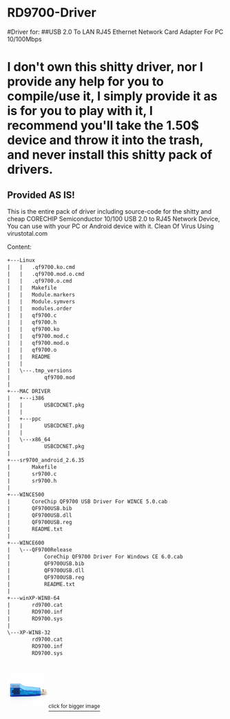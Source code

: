 # RD9700-Driver

#Driver for:
##USB 2.0 To LAN RJ45 Ethernet Network Card Adapter For PC 10/100Mbps


<h1>I don't own this shitty driver, nor I provide any help for you to compile/use it, I simply provide it as is for you to play with it, I recommend you'll take the 1.50$ device and throw it into the trash, and never install this shitty pack of drivers.</h1>

<h2>Provided AS IS!</h2>

This is the entire pack of driver including source-code for the shitty and cheap CORECHIP Semiconductor 10/100 USB 2.0 to RJ45 Network Device, You can use with your PC or Android device with it. Clean Of Virus Using virustotal.com


Content:
```
+---Linux
|   |   .qf9700.ko.cmd
|   |   .qf9700.mod.o.cmd
|   |   .qf9700.o.cmd
|   |   Makefile
|   |   Module.markers
|   |   Module.symvers
|   |   modules.order
|   |   qf9700.c
|   |   qf9700.h
|   |   qf9700.ko
|   |   qf9700.mod.c
|   |   qf9700.mod.o
|   |   qf9700.o
|   |   README
|   |   
|   \---.tmp_versions
|           qf9700.mod
|           
+---MAC DRIVER
|   +---i386
|   |       USBCDCNET.pkg
|   |       
|   +---ppc
|   |       USBCDCNET.pkg
|   |       
|   \---x86_64
|           USBCDCNET.pkg
|           
+---sr9700_android_2.6.35
|       Makefile
|       sr9700.c
|       sr9700.h
|       
+---WINCE500
|       CoreChip QF9700 USB Driver For WINCE 5.0.cab
|       QF9700USB.bib
|       QF9700USB.dll
|       QF9700USB.reg
|       README.txt
|       
+---WINCE600
|   \---QF9700Release
|           CoreChip QF9700 Driver For Windows CE 6.0.cab
|           QF9700USB.bib
|           QF9700USB.dll
|           QF9700USB.reg
|           README.txt
|           
+---winXP-WIN8-64
|       rd9700.cat
|       RD9700.inf
|       RD9700.sys
|       
\---XP-WIN8-32
        rd9700.cat
        RD9700.inf
        RD9700.sys
        
```

<a target="_blank" href="res/i1.jpg"><img src="res/i1.jpg" width="96" height="96"/><sup>click for bigger image</a>